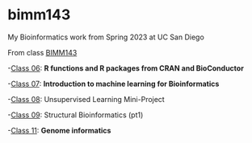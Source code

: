 # bimm143
My Bioinformatics work from Spring 2023 at UC San Diego

From class [BIMM143](https://bioboot.github.io/bimm143_S23/class-material/github_lab.html)

-[Class 06](https://github.com/melodyyaz/bimm143/blob/main/class06/inclass06.qmd): **R functions and R packages from CRAN and BioConductor**

-[Class 07](https://github.com/melodyyaz/bimm143/blob/main/class07/class07class.qmd): **Introduction to machine learning for Bioinformatics**

-[Class 08](https://github.com/melodyyaz/bimm143/blob/main/class08/inclass08.qmd): Unsupervised Learning Mini-Project

-[Class 09](https://github.com/melodyyaz/bimm143/tree/main/class09): Structural Bioinformatics (pt1)

-[Class 11](https://github.com/melodyyaz/bimm143/blob/main/class11/class11.qmd0): **Genome informatics**
